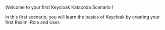 Welcome to your first Keycloak Katacoda Scenario !

In this first scenario, you will learn the basics of Keycloak by creating your first Realm, Role and User. 

